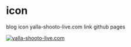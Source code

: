 # icon
blog icon yalla-shooto-live.com link github pages

<a target="_blank" rel="noopener noreferrer" href="https://cdn.statically.io/gh/yallashootolive/icon/main/yallashootolive.svg"><img src="https://cdn.statically.io/gh/yallashootolive/icon/main/yallashootolive.svg" alt="yalla-shooto-live.com" title="live-yalla-shoot.com" data-canonical-src="https://yallashootolive.github.io/icon-blog/yallashootlive.webp" style="max-width:100%;"></a>
